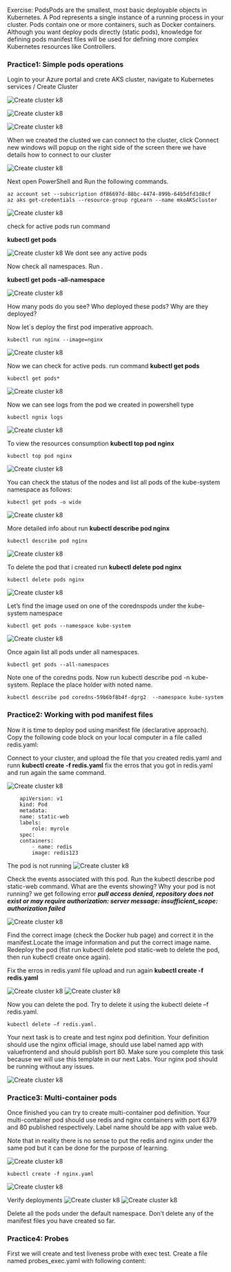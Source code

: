 


Exercise: PodsPods are the smallest, most basic deployable objects in Kubernetes. A Pod represents a single instance of a running process in your cluster. Pods contain one or more containers, such as Docker containers. Although you want deploy pods directly (static pods), knowledge for defining pods manifest files will be used for defining more complex Kubernetes resources like Controllers.

### Practice1: Simple pods operations


Login to your Azure portal and crete AKS cluster, navigate to Kubernetes services / Create Cluster


![Create cluster k8](./images/1.png "")

![Create cluster k8](./images/2.png "Create cluster ")

![Create cluster k8](./images/3.png "Create cluster ")

When we created the clusted we can connect to the cluster, click Connect new windows will popup on the right side of the screen there we have details how to connect to our cluster

![Create cluster k8](./images/5.png "Create cluster ")


Next open PowerShell and Run the following commands.

    az account set --subscription df86697d-88bc-4474-899b-64b5dfd1d8cf
    az aks get-credentials --resource-group rgLearn --name mkoAKScluster


![Create cluster k8](./images/4.png "Create cluster ")


check for active pods run command

**kubectl get pods**


![Create cluster k8](./images/6.png "Create cluster ")
We dont see any active pods

Now check all namespaces. Run .
    
**kubectl get pods –all-namespace**

![Create cluster k8](./images/7.png "Create cluster ")

How many pods do you see? Who deployed these pods? Why are they deployed? 

Now let`s deploy the first pod imperative approach. 

    kubectl run nginx --image=nginx


![Create cluster k8](./images/8.png "Create cluster ")

Now we can check for active pods. run command **kubectl get pods**

    kubectl get pods*

![Create cluster k8](./images/9.png "Create cluster ")

Now we can see logs from the pod we created in powershell type

    kubectl ngnix logs

![Create cluster k8](./images/10.png "Create cluster ")

To view the resources consumption **kubectl top pod nginx**

    kubectl top pod nginx

![Create cluster k8](./images/11.png "Create cluster ")

You can check the status of the nodes and list all pods of the kube-system namespace as follows:
    
    kubectl get pods -o wide

![Create cluster k8](./images/12.png "Create cluster ")

More detailed info about run **kubectl describe pod nginx**

    kubectl describe pod nginx

![Create cluster k8](./images/13.png "Create cluster ")


To delete the pod that i created run **kubectl delete pod nginx**

    kubectl delete pods nginx

![Create cluster k8](./images/14png "Create cluster ")


Let’s find the image used on one of the corednspods under the kube-system namespace

    kubectl get pods --namespace kube-system
![Create cluster k8](./images/15.png "Create cluster ")



Once again list all pods under all namespaces.

    kubectl get pods --all-namespaces


Note one of the coredns pods. Now run kubectl describe pod <coredns-name> -n kube-system. Replace the <coredns-name> place holder with noted name.

    kubectl describe pod coredns-59b6bf8b4f-dgrg2  --namespace kube-system

### Practice2: Working with pod manifest files

Now it is time to deploy pod using manifest file (declarative approach). Copy the following code block on your local computer in a file called redis.yaml:

Connect to your cluster, and upload the file that you created redis.yaml and runn **kubectl create -f redis.yaml** fix the erros that you got in redis.yaml and run again the same command.

![Create cluster k8](./images/16.png "Create cluster ")

        apiVersion: v1
        kind: Pod
        metadata:
        name: static-web
        labels:
            role: myrole
        spec:
        containers:
            - name: redis
            image: redis123


The pod is not running
![Create cluster k8](./images/17.png "Create cluster ")

Check the events associated with this pod. Run the kubectl describe pod static-web command. What are the events showing? Why your pod is not running?
we get following error
***pull access denied, repository does not exist or may require authorization: server message: insufficient_scope: authorization failed***


![Create cluster k8](./images/18.png "Create cluster ")

Find the correct image (check the Docker hub page) and correct it in the manifest.Locate the image information and put the correct image name. Redeploy the pod (fist run kubectl delete pod static-web to delete the pod, then run kubectl create once again).

Fix the erros in redis.yaml file upload and run again **kubectl create -f redis.yaml**

![Create cluster k8](./images/20.png "Create cluster ")
![Create cluster k8](./images/21.png "Create cluster ")

Now you can delete the pod. Try to delete it using the kubectl delete –f redis.yaml.

    kubectl delete –f redis.yaml.

Your next task is to create and test nginx pod definition. Your definition should use the nginx official image, should use label named app with valuefrontend  and should publish port 80. Make sure you complete this task because we will use this template in our next Labs. Your nginx pod should be running without any issues.

![Create cluster k8](./images/22.png "Create cluster ")



### Practice3: Multi-container pods

Once finished you can try to create multi-container pod definition. Your multi-container pod should use redis and nginx containers with port 6379 and 80 published respectively. Label name should be app with value web.

Note that in reality there is no sense to put the redis and nginx under the same pod but it can be done for the purpose of learning.

![Create cluster k8](./images/23.png "Create cluster ")

    kubectl create -f nginx.yaml  

![Create cluster k8](./images/24.png "Create cluster ")

Verify deployments
![Create cluster k8](./images/25.png "Create cluster ")
![Create cluster k8](./images/26.png "Create cluster ")

Delete all the pods under the default namespace. 
Don’t delete any of the manifest files you have created so far.

### Practice4: Probes

First we will create and test liveness probe with exec test. 
Create a file named probes_exec.yaml with following content: